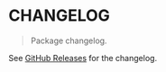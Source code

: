 # CHANGELOG

> Package changelog.

See [GitHub Releases](https://github.com/stdlib-js/ndarray-base/releases) for the changelog.